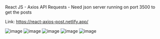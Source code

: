 React JS - Axios API Requests  - Need json server running on port 3500 to get the posts

Link:
https://react-axios-post.netlify.app/


![image](https://user-images.githubusercontent.com/25538870/197279571-ff698430-83a5-476b-a50a-cdef0ff36362.png)
![image](https://user-images.githubusercontent.com/25538870/197279596-da39082c-145d-4d50-8b0c-51e6c407e106.png)
![image](https://user-images.githubusercontent.com/25538870/197279633-8df28bb4-8fbb-4b28-bb2a-089e74820d9c.png)
![image](https://user-images.githubusercontent.com/25538870/197279668-c6925f98-9332-497b-9e1c-17c2de450b93.png)
![image](https://user-images.githubusercontent.com/25538870/197279704-46a00c3c-78ad-4027-96d9-42e13f2f4ea1.png)





